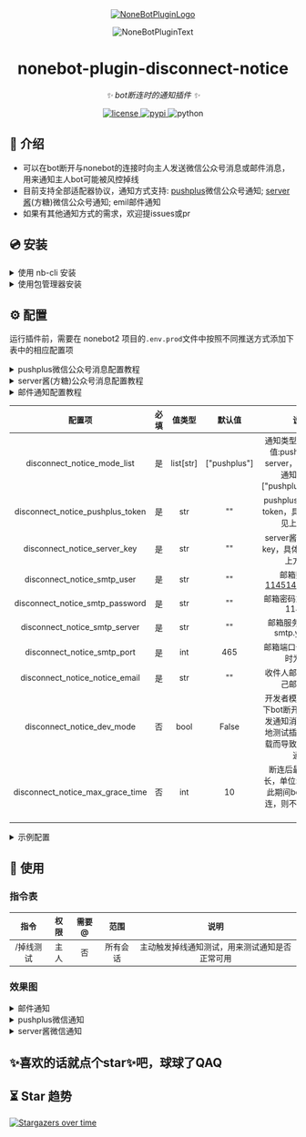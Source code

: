 <div align="center">
  <a href="https://v2.nonebot.dev/store"><img src="https://github.com/A-kirami/nonebot-plugin-template/blob/resources/nbp_logo.png" width="180" height="180" alt="NoneBotPluginLogo"></a>
  <br>
  <p><img src="https://github.com/A-kirami/nonebot-plugin-template/blob/resources/NoneBotPlugin.svg" width="240" alt="NoneBotPluginText"></p>
</div>

<div align="center">

# nonebot-plugin-disconnect-notice

_✨ bot断连时的通知插件 ✨_


<a href="./LICENSE">
    <img src="https://img.shields.io/github/license/Cypas/nonebot_plugin_disconnect_notice.svg" alt="license">
</a>
<a href="https://pypi.python.org/pypi/nonebot-plugin-disconnect-notice">
    <img src="https://img.shields.io/pypi/v/nonebot-plugin-disconnect-notice.svg" alt="pypi">
</a>
<img src="https://img.shields.io/badge/python-3.8+-blue.svg" alt="python">

</div>


## 📖 介绍

- 可以在bot断开与nonebot的连接时向主人发送微信公众号消息或邮件消息，用来通知主人bot可能被风控掉线
- 目前支持全部适配器协议，通知方式支持: [pushplus](https://www.pushplus.plus/)微信公众号通知; [server酱](https://sct.ftqq.com/)(方糖)微信公众号通知; emil邮件通知
- 如果有其他通知方式的需求，欢迎提issues或pr

## 💿 安装

<details>
<summary>使用 nb-cli 安装</summary>
在 nonebot2 项目的根目录下打开命令行, 输入以下指令即可安装

    nb plugin install nonebot-plugin-disconnect-notice

</details>


<details>
<summary>使用包管理器安装</summary>
在 nonebot2 项目的插件目录下, 打开命令行, 根据你使用的包管理器, 输入相应的安装命令
<details>
<summary>pdm</summary>

    pdm add nonebot-plugin-disconnect-notice
</details>

<details>
<summary>poetry</summary>

    poetry add nonebot-plugin-disconnect-notice
</details>

</details>


## ⚙️ 配置
运行插件前，需要在 nonebot2 项目的`.env.prod`文件中按照不同推送方式添加下表中的相应配置项

<details>
<summary>pushplus微信公众号消息配置教程</summary>

1. 进入[pushplus官网](https://www.pushplus.plus/)
2. 点击网页右上角 **登录** 按钮，微信扫码完成登录
3. 点击公众号提示的该卡片完成登录绑定，提示启用成功即可
   
   ![1.png](images/pushplus/1.png)
4. 回到网页端，顶部菜单栏选择**发送消息 - 一对一消息**,然后点击**一键复制**
   
   ![2.png](images/pushplus/2.png)
5. 将token按照下方配置项名 disconnect_notice_pushplus_token = "" 填入`.env.prod` 文件内

</details>

<details>
<summary>server酱(方糖)公众号消息配置教程</summary>
> server酱每天免费消息推送额度只有5条

1. 进入[server酱官网](https://sct.ftqq.com/)
2. 点击网页右上角 **登录** 按钮，微信扫码完成登录
3. 回到网页端点击 **扫码后点此继续**  按钮
4. 点击sendkey下方的 **复制** 按钮，或者你可以新建单独的appkey，然后进行复制

   ![1.png](images/server/1.png)
5. 将token按照下方配置项名 disconnect_notice_server_key = "" 填入`.env.prod` 文件内

</details>

<details>
<summary>邮件通知配置教程</summary>

- 以qq邮箱为例，其他邮箱的开启smtp方式是类似的

1. 点击qq邮箱的设置
![img.png](images/mail/img.png)

2. 点击账户
![img_1.png](images/mail/img_1.png)

3. 点击管理服务，如果没有开启，这里可能显示的是`开启服务`
![img_2.png](images/mail/img_2.png)

4. 点击`生成授权码`
![img_3.png](images/mail/img_3.png)

5. 按照要求用密保手机号发送短信验证
![img_4.png](images/mail/img_4.png)

6. 复制得到的这个授权码
![img_5.png](images/mail/img_5.png)

7. 得到的这个`授权码`就相当于邮箱密码，邮箱账号就是qq邮箱，其他的一些常见邮箱的smtp_server和smtp_port配置参数参考下表

|   邮箱名    |   smtp_server   | smtp_port |   
|:--------:|:---------------:|:---------:|
|   qq邮箱   |   smtp.qq.com   |    465    |   
| 网易yeah邮箱 |  smtp.yeah.net  |    465    |
|  阿里云邮箱   | smtp.aliyun.com |    465    |
| 网易163邮箱  |  smtp.163.com   |    465    |
| 移动139邮箱  |  smtp.139.com   |    465    |


</details>

|               配置项                | 必填 |    值类型    |     默认值      |                              说明                               |
|:--------------------------------:|:--:|:---------:|:------------:|:-------------------------------------------------------------:|
|   disconnect_notice_mode_list    | 是  | list[str] | ["pushplus"] | 通知类型列表，枚举值:pushplus mail server，可填写多个通知源，如["pushplus"，"mail"] |
| disconnect_notice_pushplus_token | 是  |    str    |      ""      |                pushplus微信公众号token，具体获取方式见上方教程                 |
|   disconnect_notice_server_key   | 是  |    str    |      ""      |                  server酱微信公众号key，具体获取方式见上方教程                  |
|   disconnect_notice_smtp_user    | 是  |    str    |      ""      |                    邮箱账号,如 114514@yeah.net                     |
| disconnect_notice_smtp_password  | 是  |    str    |      ""      |                       邮箱密码或授权码,如 114514                       |
|  disconnect_notice_smtp_server   | 是  |    str    |      ""      |                    邮箱服务器地址,如 smtp.yeah.net                    |
|   disconnect_notice_smtp_port    | 是  |    int    |     465      |                       邮箱端口号，ssl模式时为465                        |
|  disconnect_notice_notice_email  | 是  |    str    |      ""      |                        收件人邮箱，填写自己邮箱即可                         |
|    disconnect_notice_dev_mode    | 否  |   bool    |    False     |       开发者模式，该模式下bot断开连接不会触发通知消息，避免本地测试插件时不断重载而导致的大量掉线通知       |
| disconnect_notice_max_grace_time | 否  |    int    |      10      |            断连后最大宽限时长，单位:秒，如果在此期间bot完成了重连，则不触发邮件通知             |

<details>
<summary>示例配置</summary>
  
```env
## disconnect_notice掉线通知示例配置
# 通知方式list，可填写多种通知方式 枚举值:pushplus mail server
disconnect_notice_mode_list = ["pushplus"]
# pushplus微信公众号通知 https://www.pushplus.plus/
disconnect_notice_pushplus_token = ""
# server酱 https://sct.ftqq.com/
disconnect_notice_server_key = ""
# 邮件通知
disconnect_notice_smtp_user = "114514@yeah.net" #邮箱账号
disconnect_notice_smtp_password = "114514" #邮箱密码
disconnect_notice_smtp_server = "smtp.yeah.net" #邮箱服务器地址
disconnect_notice_smtp_port = 465 #邮箱端口号
disconnect_notice_notice_email = "114514@qq.com" #收件人邮箱
# 其他设定
disconnect_notice_dev_mode = False #开发者模式，该模式下bot断连不会触发通知消息，避免本地测试插件时不断重载而导致的大量掉线通知
disconnect_notice_max_grace_time = 10 #断连后最大宽限时长，单位:秒，如果在此期间bot完成了重连，则不触发邮件通知
```

</details>

## 🎉 使用
### 指令表
|  指令   | 权限 | 需要@ |  范围  |           说明            |
|:-----:|:----:|:----:|:----:|:-----------------------:|
| /掉线测试 | 主人 | 否 | 所有会话 | 主动触发掉线通知测试，用来测试通知是否正常可用 |
### 效果图
<details>
<summary>邮件通知</summary>

![mail.png](images/mail.png)

</details>

<details>
<summary>pushplus微信通知</summary>

![mail.png](images/pushplus.jpg)

</details>

<details>
<summary>server酱微信通知</summary>

![server.png](images/server.png)

</details>

## ✨喜欢的话就点个star✨吧，球球了QAQ


## ⏳ Star 趋势

[![Stargazers over time](https://starchart.cc/Cypas/nonebot_plugin_disconnect_notice.svg)](https://starchart.cc/Cypas/nonebot_plugin_disconnect_notice)
